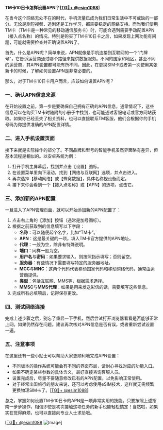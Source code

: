 **TM卡10日卡怎样设置APN？[[TG💪+ @esim1088](https://t.me/s/esim1088)]**

在当今这个网络无处不在的时代，手机流量已成为我们日常生活中不可或缺的一部分。无论是刷短视频、追剧还是工作学习，都需要稳定的网络支持。而当我们使用TM卡（TM卡是一种常见的移动通信服务卡）时，可能会遇到需要手动配置APN（接入点名称）的情况。特别是购买了TM卡10日卡之后，如果发现上网功能有问题，可能就需要检查并正确设置APN了。

首先，什么是APN呢？简单来说，APN就像是手机连接到互联网的一个“门牌号”，它告诉运营商通过哪个路径来提供数据服务。不同的国家和地区，甚至不同的运营商，其APN设置都可能有所不同。因此，在更换SIM卡或者第一次使用某张新卡的时候，了解如何设置APN是非常必要的。

那么，对于TM卡10日卡用户而言，应该如何设置APN呢？

### 一、确认APN信息来源

在开始设置之前，第一步是要确保自己拥有正确的APN信息。通常情况下，这些信息可以在购买TM卡时随附的小册子中找到，也可能通过客服电话或官方网站获取。如果你已经丢失了相关资料，也可以直接联系TM客服，他们会根据你的手机号码为你提供准确的APN配置详情。

### 二、进入手机设置页面

接下来就是实际操作的部分了。不同品牌和型号的智能手机虽然界面略有差异，但基本流程是相似的。以安卓系统为例：

1. 打开手机主屏幕后，找到并点击【设置】图标。
2. 在设置菜单里向下滚动，找到【网络与互联网】选项，并点击进入。
3. 再次选择【移动网络】或【蜂窝数据】，具体名称视设备而定。
4. 接下来你会看到一个【接入点名称】或【APN】的选项，点击它。

### 三、添加新的APN配置

一旦进入了APN管理页面，就可以开始添加新的APN配置了：

1. 点击右上角的【添加】按钮（通常是加号图标）。
2. 根据之前获取到的信息填写以下字段：
   - **名称**：可以随便起个名字，比如“TM卡”。
   - **APN**：这是最关键的一项，填入TM卡官方提供的APN地址。
   - **代理**：一般为空，除非有特殊说明。
   - **端口**：同样一般为空。
   - **用户名**与**密码**：如果要求输入，则按照指示填写；否则留空。
   - **服务器**：有些情况下需要填写特定的服务器地址。
   - **MCC**与**MNC**：这两个代码代表移动国家代码和移动网络代码，通常由运营商提供。
   - **类型**：包括互联网、MMS等，根据需求选择。
   - **MMSC**与**MMS代理**：如果是用来发送彩信的话，需要填写这些信息。
3. 完成所有必填项后，记得保存更改。

### 四、测试网络连接

完成上述步骤之后，别忘了重启一下手机，然后尝试打开浏览器看看是否能够正常上网。如果仍然存在问题，建议再次核对APN信息是否有误，或者重新尝试设置一遍。

### 五、注意事项

在这里还有一些小贴士可以帮助大家更顺利地完成APN设置：

- 不同版本的操作系统可能会有不同的界面布局，请耐心寻找对应的功能入口。
- 如果不确定某些参数的具体含义，最好直接咨询客服人员。
- 设置完成后，尽量不要随意修改已有的APN配置，以免影响正常使用。
- 对于经常出国旅行的朋友来说，还可以考虑使用eSIM技术，这样就无需频繁更换物理SIM卡了。[[TG💪+ @esim1088](https://t.me/s/esim1088)]

总之，掌握如何设置TM卡10日卡的APN是一项非常实用的技能。只要按照上述指南一步步操作，相信即使是初次接触这项任务的新手也能轻松搞定！当然啦，如果实在觉得麻烦，也可以直接向专业人士求助哦。

[[TG💪+ @esim1088](https://t.me/s/esim1088) ![Image](https://i.postimg.cc/4NQfJmqS/Snipaste-2025-05-13-00-14-12.png)]